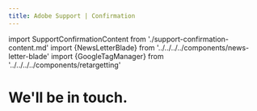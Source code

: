 ```yaml
---
title: Adobe Support | Confirmation
---
```


import SupportConfirmationContent from './support-confirmation-content.md'
import {NewsLetterBlade} from '../../../../components/news-letter-blade'
import {GoogleTagManager} from '../../../../components/retargetting'

<GoogleTagManager/>

<Hero slots="heading" variant="fullwidth" theme="dark"  customLayout className="contactUsHerobgImage Hero-Banner support-confirmation" />

# We'll be in touch.

<WrapperComponent slots="content" theme="lightest" className="pdf-embed"/>

<SupportConfirmationContent/>

<NewsLetterBlade className="news-letter"/>